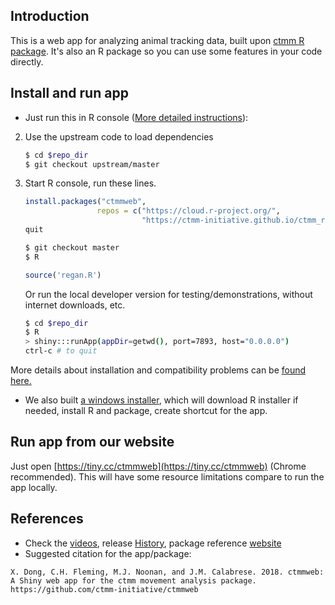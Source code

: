 ## Introduction

This is a web app for analyzing animal tracking data, built upon [ctmm R package](https://github.com/ctmm-initiative/ctmm). It's also an R package so you can use some features in your code directly.

## Install and run app

- Just run this in R console ([More detailed instructions](https://ctmm-initiative.github.io/ctmmwebdoc/articles/installation.html)):

2. Use the upstream code to load dependencies

    ```bash
    $ cd $repo_dir
    $ git checkout upstream/master
    ```

3. Start R console, run these lines.

    ```r
    install.packages("ctmmweb", 
                    repos = c("https://cloud.r-project.org/",
                              "https://ctmm-initiative.github.io/ctmm_repo/"))
    quit
    ```

    ```bash
    $ git checkout master
    $ R
    ```

    ```r
    source('regan.R')
    ```

   Or run the local developer version for testing/demonstrations, without internet downloads, etc.

    ```bash
    $ cd $repo_dir
    $ R
    > shiny:::runApp(appDir=getwd(), port=7893, host="0.0.0.0")
    ctrl-c # to quit
    ```

  More details about installation and compatibility problems can be [found here.](https://ctmm-initiative.github.io/ctmmwebdoc/articles/installation.html)

- We also built [a windows installer](https://github.com/ctmm-initiative/ctmmweb/releases/download/v0.2.6b/ctmmwebsetup_beta.exe), which will download R installer if needed, install R and package, create shortcut for the app.


## Run app from our website

Just open [https://tiny.cc/ctmmweb](https://tiny.cc/ctmmweb) (Chrome recommended). This will have some resource limitations compare to run the app locally.

## References

- Check the [videos](https://ctmm-initiative.github.io/ctmmwebdoc/articles/demo.html), release [History](https://ctmm-initiative.github.io/ctmmwebdoc/news/index.html), package reference [website](https://ctmm-initiative.github.io/ctmmwebdoc)
- Suggested citation for the app/package:

```
X. Dong, C.H. Fleming, M.J. Noonan, and J.M. Calabrese. 2018. ctmmweb: A Shiny web app for the ctmm movement analysis package.
https://github.com/ctmm-initiative/ctmmweb
```
